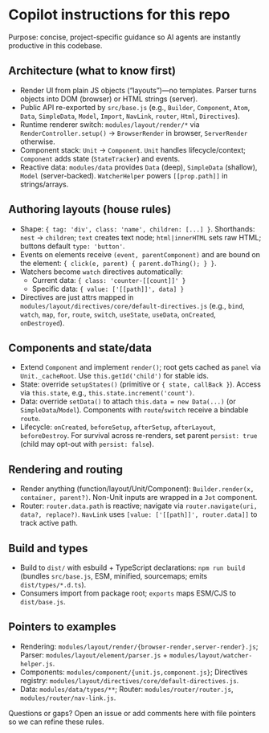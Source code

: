 # Copilot instructions for this repo

Purpose: concise, project-specific guidance so AI agents are instantly productive in this codebase.

## Architecture (what to know first)
- Render UI from plain JS objects (“layouts”)—no templates. Parser turns objects into DOM (browser) or HTML strings (server).
- Public API re-exported by `src/base.js` (e.g., `Builder`, `Component`, `Atom`, `Data`, `SimpleData`, `Model`, `Import`, `NavLink`, `router`, `Html`, `Directives`).
- Runtime renderer switch: `modules/layout/render/*` via `RenderController.setup()` → `BrowserRender` in browser, `ServerRender` otherwise.
- Component stack: `Unit` → `Component`. `Unit` handles lifecycle/context; `Component` adds state (`StateTracker`) and events.
- Reactive data: `modules/data` provides `Data` (deep), `SimpleData` (shallow), `Model` (server-backed). `WatcherHelper` powers `[[prop.path]]` in strings/arrays.

## Authoring layouts (house rules)
- Shape: `{ tag: 'div', class: 'name', children: [...] }`. Shorthands: `nest` → `children`; `text` creates text node; `html|innerHTML` sets raw HTML; buttons default `type: 'button'`.
- Events on elements receive `(event, parentComponent)` and are bound on the element: `{ click(e, parent) { parent.doThing(); } }`.
- Watchers become `watch` directives automatically:
  - Current data: `{ class: 'counter-[[count]]' }`
  - Specific data: `{ value: ['[[path]]', data] }`
- Directives are just attrs mapped in `modules/layout/directives/core/default-directives.js` (e.g., `bind`, `watch`, `map`, `for`, `route`, `switch`, `useState`, `useData`, `onCreated`, `onDestroyed`).

## Components and state/data
- Extend `Component` and implement `render()`; root gets cached as `panel` via `Unit._cacheRoot`. Use `this.getId('child')` for stable ids.
- State: override `setupStates()` (primitive or `{ state, callBack }`). Access via `this.state`, e.g., `this.state.increment('count')`.
- Data: override `setData()` to attach `this.data = new Data(...)` (or `SimpleData`/`Model`). Components with `route`/`switch` receive a bindable `route`.
- Lifecycle: `onCreated`, `beforeSetup`, `afterSetup`, `afterLayout`, `beforeDestroy`. For survival across re-renders, set parent `persist: true` (child may opt-out with `persist: false`).

## Rendering and routing
- Render anything (function/layout/Unit/Component): `Builder.render(x, container, parent?)`. Non-Unit inputs are wrapped in a `Jot` component.
- Router: `router.data.path` is reactive; navigate via `router.navigate(uri, data?, replace?)`. `NavLink` uses `[value: ['[[path]]', router.data]]` to track active path.

## Build and types
- Build to `dist/` with esbuild + TypeScript declarations: `npm run build` (bundles `src/base.js`, ESM, minified, sourcemaps; emits `dist/types/*.d.ts`).
- Consumers import from package root; `exports` maps ESM/CJS to `dist/base.js`.

## Pointers to examples
- Rendering: `modules/layout/render/{browser-render,server-render}.js`; Parser: `modules/layout/element/parser.js` + `modules/layout/watcher-helper.js`.
- Components: `modules/component/{unit.js,component.js}`; Directives registry: `modules/layout/directives/core/default-directives.js`.
- Data: `modules/data/types/**`; Router: `modules/router/router.js`, `modules/router/nav-link.js`.

Questions or gaps? Open an issue or add comments here with file pointers so we can refine these rules.